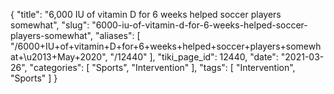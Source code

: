 {
    "title": "6,000 IU of vitamin D for 6 weeks helped soccer players somewhat",
    "slug": "6000-iu-of-vitamin-d-for-6-weeks-helped-soccer-players-somewhat",
    "aliases": [
        "/6000+IU+of+vitamin+D+for+6+weeks+helped+soccer+players+somewhat+\u2013+May+2020",
        "/12440"
    ],
    "tiki_page_id": 12440,
    "date": "2021-03-26",
    "categories": [
        "Sports",
        "Intervention"
    ],
    "tags": [
        "Intervention",
        "Sports"
    ]
}